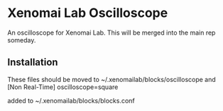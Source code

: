 Xenomai Lab Oscilloscope
========================

An oscilloscope for Xenomai Lab. This will be merged into the main rep someday.

Installation
------------

These files should be moved to ~/.xenomailab/blocks/oscilloscope and
   [Non Real-Time]
   oscilloscope=square

added to ~/.xenomailab/blocks/blocks.conf
